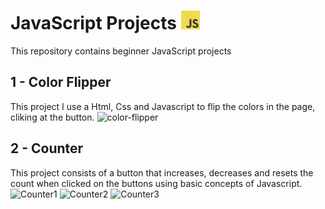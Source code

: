 # JavaScript Projects <code><img height="30" src="https://raw.githubusercontent.com/github/explore/80688e429a7d4ef2fca1e82350fe8e3517d3494d/topics/javascript/javascript.png"></code>

This repository contains beginner JavaScript projects

## 1 - Color Flipper
This project I use a Html, Css and Javascript to flip the colors in the page, cliking at the button.
![color-flipper](https://github.com/giomovini/JavaScript_Projects/assets/63116407/0dd6bb29-ba14-4e4c-ac5b-e94b1ee16043)

## 2 - Counter
This project consists of a button that increases, decreases and resets the count when clicked on the buttons using basic concepts of Javascript.
![Counter1](https://github.com/giomovini/JavaScript_Projects/assets/63116407/ad6718e7-f120-4649-b18e-439227943a08)
![Counter2](https://github.com/giomovini/JavaScript_Projects/assets/63116407/162fe5c6-5ebe-48de-b987-4ae0fab74340)
![Counter3](https://github.com/giomovini/JavaScript_Projects/assets/63116407/49e6e3b3-3d16-4087-98a6-94045e7510e7)
